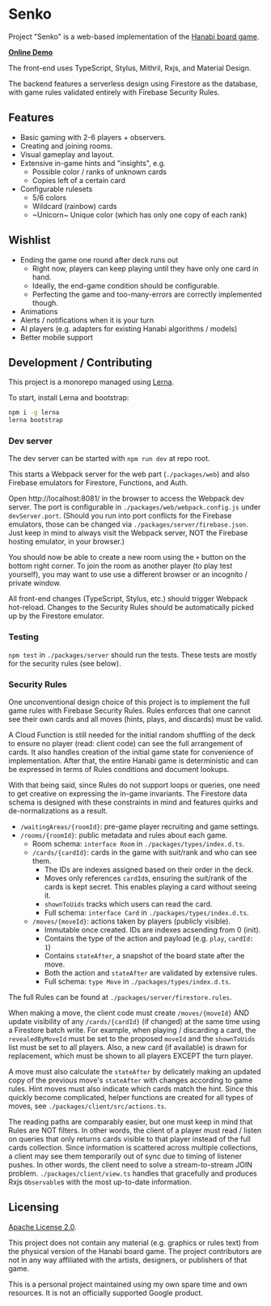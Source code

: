 Senko
=====

Project "Senko" is a web-based implementation of the
[Hanabi board game](https://en.wikipedia.org/wiki/Hanabi_(card_game)).

[**Online Demo**](https://senko-hanabi.web.app)

The front-end uses TypeScript, Stylus, Mithril, Rxjs, and Material Design.

The backend features a serverless design using Firestore as the database, with
game rules validated entirely with Firebase Security Rules.


Features
--------

* Basic gaming with 2-6 players + observers.
* Creating and joining rooms.
* Visual gameplay and layout.
* Extensive in-game hints and "insights", e.g.
    - Possible color / ranks of unknown cards
    - Copies left of a certain card
* Configurable rulesets
    - 5/6 colors
    - Wildcard (rainbow) cards
    - ~Unicorn~ Unique color (which has only one copy of each rank)


Wishlist
--------

* Ending the game one round after deck runs out
    - Right now, players can keep playing until they have only one card in hand.
    - Ideally, the end-game condition should be configurable.
    - Perfecting the game and too-many-errors are correctly implemented though.
* Animations
* Alerts / notifications when it is your turn
* AI players (e.g. adapters for existing Hanabi algorithms / models)
* Better mobile support


Development / Contributing
--------------------------

This project is a monorepo managed using [Lerna](https://lerna.js.org).

To start, install Lerna and bootstrap:

```bash
npm i -g lerna
lerna bootstrap
```

### Dev server 

The dev server can be started with `npm run dev` at repo root.

This starts a Webpack server for the web part (`./packages/web`) and also
Firebase emulators for Firestore, Functions, and Auth.

Open http://localhost:8081/ in the browser to access the Webpack dev server.
The port is configurable in `./packages/web/webpack.config.js` under
`devServer.port`. (Should you run into port conflicts for the Firebase
emulators, those can be changed via `./packages/server/firebase.json`.
Just keep in mind to always visit the Webpack server, NOT the Firebase
hosting emulator, in your browser.)

You should now be able to create a new room using the `+` button on the bottom
right corner. To join the room as another player (to play test yourself), you
may want to use use a different browser or an incognito / private window.

All front-end changes (TypeScript, Stylus, etc.) should trigger Webpack
hot-reload. Changes to the Security Rules should be automatically picked up by
the Firestore emulator.


### Testing

`npm test` in `./packages/server` should run the tests. These tests are mostly
for the security rules (see below).


### Security Rules

One unconventional design choice of this project is to implement the full game
rules with Firebase Security Rules. Rules enforces that one cannot see their
own cards and all moves (hints, plays, and discards) must be valid.

A Cloud Function is still needed for the initial random shuffling of the deck
to ensure no player (read: client code) can see the full arrangement of cards.
It also handles creation of the initial game state for convenience of
implementation. After that, the entire Hanabi game is deterministic and can be
expressed in terms of Rules conditions and document lookups.

With that being said, since Rules do not support loops or queries, one need to
get creative on expressing the in-game invariants. The Firestore data schema
is designed with these constraints in mind and features quirks and
de-normalizations as a result.

* `/waitingAreas/{roomId}`: pre-game player recruiting and game settings.
* `/rooms/{roomId}`: public metadata and rules about each game.
    - Room schema: `interface Room` in `./packages/types/index.d.ts`.
    - `/cards/{cardId}`: cards in the game with suit/rank and who can see them.
        + The IDs are indexes assigned based on their order in the deck.
        + Moves only references `cardId`s, ensuring the suit/rank of the
          cards is kept secret. This enables playing a card without seeing it.
        + `shownToUids` tracks which users can read the card.
        + Full schema: `interface Card` in `./packages/types/index.d.ts`.
    - `/moves/{moveId}`: actions taken by players (publicly visible).
        + Immutable once created. IDs are indexes acsending from 0 (init).
        + Contains the type of the action and payload (e.g. `play`, `cardId: 1`)
        + Contains `stateAfter`, a snapshot of the board state after the move.
        + Both the action and `stateAfter` are validated by extensive rules.
        + Full schema: `type Move` in `./packages/types/index.d.ts`.

The full Rules can be found at `./packages/server/firestore.rules`.

When making a move, the client code must create `/moves/{moveId}` AND update
visibility of any `/cards/{cardId}` (if changed) at the same time using a
Firestore batch write. For example, when playing / discarding a card, the
`revealedByMoveId` must be set to the proposed `moveId` and the `shownToUids`
list must be set to all players. Also, a new card (if available) is drawn for
replacement, which must be shown to all players EXCEPT the turn player.

A move must also calculate the `stateAfter` by delicately making an updated
copy of the previous move's `stateAfter` with changes according to game rules.
Hint moves must also indicate which cards match the hint. Since this quickly
become complicated, helper functions are created for all types of moves, see
`./packages/client/src/actions.ts`.

The reading paths are comparably easier, but one must keep in mind that Rules
are NOT filters. In other words, the client of a player must read / listen on
queries that only returns cards visible to that player instead of the full
cards collection. Since information is scattered across multiple collections,
a client may see them temporarily out of sync due to timing of listener pushes.
In other words, the client need to solve a stream-to-stream JOIN problem.
`./packages/client/view.ts` handles that gracefully and produces Rxjs
`Observable`s with the most up-to-date information.


Licensing
---------

[Apache License 2.0](./LICENSE).

This project does not contain any material (e.g. graphics or rules text) from
the physical version of the Hanabi board game. The project contributors are not
in any way affiliated with the artists, designers, or publishers of that game.

This is a personal project maintained using my own spare time and own resources.
It is not an officially supported Google product.

